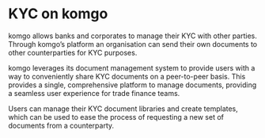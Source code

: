 

# KYC on komgo

komgo allows banks and corporates to manage their KYC with other parties. Through komgo’s platform an organisation can send their own documents to other counterparties for KYC purposes.

komgo leverages its document management system to provide users with a way to conveniently share KYC documents on a peer-to-peer basis. This provides a single, comprehensive platform to manage documents, providing a seamless user experience for trade finance teams.

Users can manage their KYC document libraries and create templates, which can be used to ease the process of requesting a new set of documents from a counterparty.

